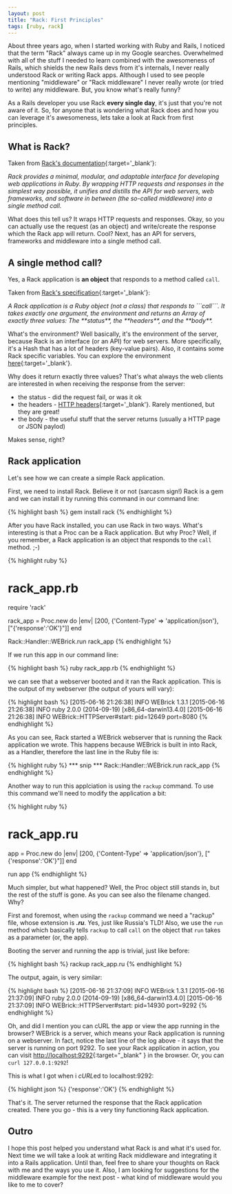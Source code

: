 ```yaml
---
layout: post
title: "Rack: First Principles"
tags: [ruby, rack]
---
```


About three years ago, when I started working with Ruby and Rails, I noticed that
the term "Rack" always came up in my Google searches.
Overwhelmed with all of the stuff I needed to learn combined with the awesomeness of Rails, which
shields the new Rails devs from it's internals, I never really understood Rack or
writing Rack apps. Although I used to see people mentioning "middleware" or "Rack middleware"
I never really wrote (or tried to write) any middleware. But, you know what's really funny?

As a Rails developer you use Rack **every single day**, it's just that you're not aware of it.
So, for anyone that is wondering what Rack does and how you can leverage it's awesomeness, lets
take a look at Rack from first principles.

## What is Rack?

Taken from [Rack's documentation](http://www.rubydoc.info/github/rack/rack/master/file/README.rdoc){:target='_blank'}:

<cite>
  Rack provides a minimal, modular, and adaptable interface for developing web applications in Ruby.
  By wrapping HTTP requests and responses in the simplest way possible, it unifies and distills the
  API for web servers, web frameworks, and software in between (the so-called middleware)
  into a single method call.
</cite>

What does this tell us? It wraps HTTP requests and responses. Okay, so you
can actually use the request (as an object) and write/create the response which the
Rack app will return. Cool? Next, has an API for servers, frameworks and middleware
into a single method call.

## A single method call?

Yes, a Rack application is **an object** that responds to a method called ```call```.

Taken from [Rack's specification](http://www.rubydoc.info/github/rack/rack/master/file/SPEC){:target='_blank'}:

<cite>
  A Rack application is a Ruby object (not a class) that responds to ```call```. It takes
  exactly one argument, the environment and returns an Array of exactly three values:
  The **status**, the **headers**, and the **body**.
</cite>

What's the environment? Well basically, it's the environment of the server, because Rack is
an interface (or an API) for web servers. More specifically, it's a Hash that has a lot
of headers (key-value pairs). Also, it contains some Rack specific variables. You
can explore the environment [here](http://www.rubydoc.info/github/rack/rack/master/file/SPEC#The_Environment){:target='_blank'}.

Why does it return exactly three values? That's what always the web clients are interested
in when receiving the response from the server:

* the status - did the request fail, or was it ok
* the headers - [HTTP headers](https://developer.mozilla.org/en-US/docs/Web/HTTP/Headers){:target='_blank'}. Rarely mentioned, but they are great!
* the body - the useful stuff that the server returns (usually a HTTP page or JSON paylod)

Makes sense, right?

## Rack application

Let's see how we can create a simple Rack application.

First, we need to install Rack. Believe it or not (sarcasm sign!) Rack is a gem and we can
install it by running this command in our command line:

{% highlight bash %}
gem install rack
{% endhighlight %}

After you have Rack installed, you can use Rack in two ways. What's interesting is that a Proc
can be a Rack application. But why Proc? Well, if you remember, a Rack application
is an object that responds to the ```call``` method. ;-)

{% highlight ruby %}
# rack_app.rb
require 'rack'

rack_app = Proc.new do |env|
  [200, {'Content-Type' => 'application/json'}, ["{'response':'OK'}"]]
end

Rack::Handler::WEBrick.run rack_app
{% endhighlight %}

If we run this app in our command line:

{% highlight bash %}
ruby rack_app.rb
{% endhighlight %}

we can see that a webserver booted and it ran the Rack application. This is the output
of my webserver (the output of yours will vary):

{% highlight bash %}
[2015-06-16 21:26:38] INFO  WEBrick 1.3.1
[2015-06-16 21:26:38] INFO  ruby 2.0.0 (2014-09-19) [x86_64-darwin13.4.0]
[2015-06-16 21:26:38] INFO  WEBrick::HTTPServer#start: pid=12649 port=8080
{% endhighlight %}

As you can see, Rack started a WEBrick webserver that is running the Rack application we wrote.
This happens because WEBrick is built in into Rack, as a Handler, therefore the last line in
the Ruby file is:

{% highlight ruby %}
*** snip ***
Rack::Handler::WEBrick.run rack_app
{% endhighlight %}

Another way to run this applciation is using the ```rackup``` command. To use this command
we'll need to modify the application a bit:

{% highlight ruby %}
# rack_app.ru
app = Proc.new do |env|
  [200, {'Content-Type' => 'application/json'}, ["{'response':'OK'}"]]
end

run app
{% endhighlight %}

Much simpler, but what happened? Well, the Proc object still stands in, but the rest
of the stuff is gone. As you can see also the filename changed. Why?

First and foremost, when using the ```rackup``` command we need a "rackup" file, whose
extension is ***.ru***. Yes, just like Russia's TLD! Also, we use the ```run``` method
which basically tells ```rackup``` to call ```call``` on the object that ```run``` takes as
a parameter (or, the app).

Booting the server and running the app is trivial, just like before:

{% highlight bash %}
rackup rack_app.ru
{% endhighlight %}

The output, again, is very similar:

{% highlight bash %}
[2015-06-16 21:37:09] INFO  WEBrick 1.3.1
[2015-06-16 21:37:09] INFO  ruby 2.0.0 (2014-09-19) [x86_64-darwin13.4.0]
[2015-06-16 21:37:09] INFO  WEBrick::HTTPServer#start: pid=14930 port=9292
{% endhighlight %}

Oh, and did I mention you can cURL the app or view the app running in the browser?
WEBrick is a server, which means your Rack application is running on a webserver.
In fact, notice the last line of the log above - it says that the server is running on port 9292.
To see your Rack application in action, you can visit [http://localhost:9292](http://localhost:9292){:target="_blank" } in the browser.
Or, you can ```curl 127.0.0.1:9292```!

This is what I got when i *cURL*ed to localhost:9292:

{% highlight json %}
{'response':'OK'}
{% endhighlight %}

That's it. The server returned the response that the Rack application created.
There you go - this is a very tiny functioning Rack application.

## Outro

I hope this post helped you understand what Rack is and what it's used for. Next time
we will take a look at writing Rack middleware and integrating it into a Rails application.
Until than, feel free to share your thoughts on Rack with me and the ways you use it.
Also, I am looking for suggestions for the middleware example for the next post -
what kind of middleware would you like to me to cover?
